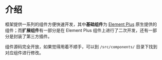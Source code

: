 # 介绍

框架提供一系列的组件方便快速开发，其中**基础组件**为 [Element Plus](https://element-plus.org/#/zh-CN) 原生提供的组件；而**扩展组件**有一部分是在 Element Plus 组件上进行了二次开发，还有一部分是封装了第三方插件。

组件源码完全开放，如果觉得用着不顺手，可以到 `/src/components/` 目录下找到对应组件进行修改。